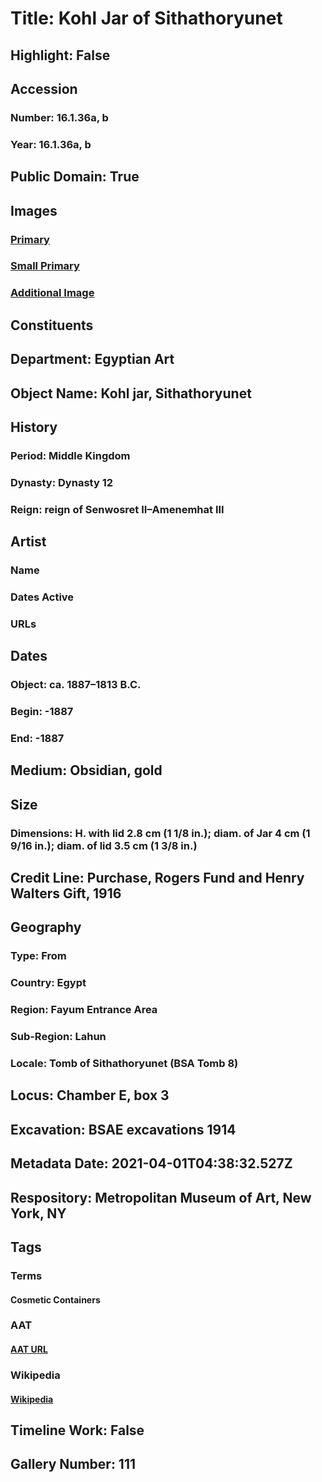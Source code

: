 # Title: Kohl Jar of Sithathoryunet
## Highlight: False
## Accession
### Number: 16.1.36a, b
### Year: 16.1.36a, b
## Public Domain: True
## Images
### [Primary](https://images.metmuseum.org/CRDImages/eg/original/16.1.36a-b_EGDP017550.jpg)
### [Small Primary](https://images.metmuseum.org/CRDImages/eg/web-large/16.1.36a-b_EGDP017550.jpg)
### [Additional Image](https://images.metmuseum.org/CRDImages/eg/original/DP307885.jpg)
## Constituents
## Department: Egyptian Art
## Object Name: Kohl jar, Sithathoryunet
## History
### Period: Middle Kingdom
### Dynasty: Dynasty 12
### Reign: reign of Senwosret II–Amenemhat III
## Artist
### Name
### Dates Active
### URLs
## Dates
### Object: ca. 1887–1813 B.C.
### Begin: -1887
### End: -1887
## Medium: Obsidian, gold
## Size
### Dimensions: H. with lid 2.8 cm (1 1/8 in.); diam. of Jar 4 cm (1 9/16 in.); diam. of lid 3.5 cm (1 3/8 in.)
## Credit Line: Purchase, Rogers Fund and Henry Walters Gift, 1916
## Geography
### Type: From
### Country: Egypt
### Region: Fayum Entrance Area
### Sub-Region: Lahun
### Locale: Tomb of Sithathoryunet (BSA Tomb 8)
## Locus: Chamber E, box 3
## Excavation: BSAE excavations 1914
## Metadata Date: 2021-04-01T04:38:32.527Z
## Respository: Metropolitan Museum of Art, New York, NY
## Tags
### Terms
#### Cosmetic Containers
### AAT
#### [AAT URL](http://vocab.getty.edu/page/aat/300197583)
### Wikipedia
#### [Wikipedia]()
## Timeline Work: False
## Gallery Number: 111